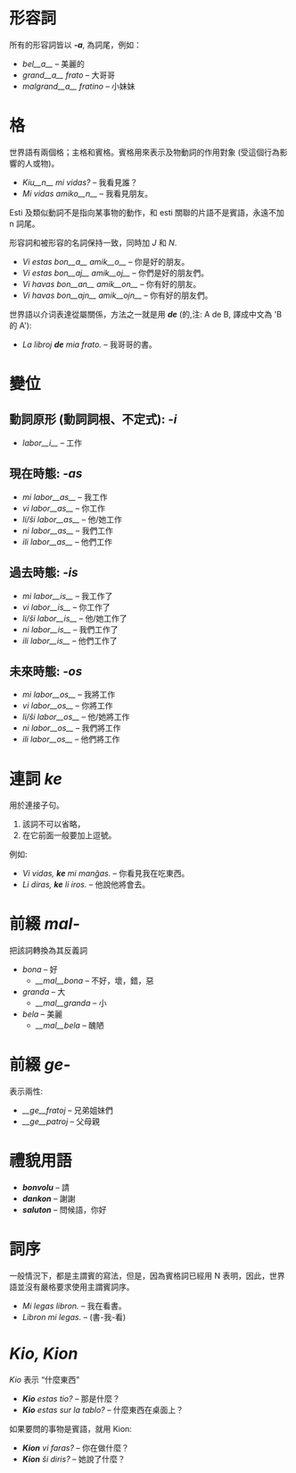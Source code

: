 # 形容詞

所有的形容詞皆以 *__-a__*, 為詞尾，例如：

- *bel__a__* – 美麗的
- *grand__a__ frato* – 大哥哥
- *malgrand__a__ fratino* – 小妹妹

# 格

世界語有兩個格；主格和賓格。賓格用來表示及物動詞的作用對象 (受這個行為影響的人或物)。

- *Kiu__n__ mi vidas?* – 我看見誰？
- *Mi vidas amiko__n__* – 我看見朋友。

Esti 及類似動詞不是指向某事物的動作，和 esti 關聯的片語不是賓語，永遠不加 n 詞尾。

形容詞和被形容的名詞保持一致，同時加 *J* 和 *N*.

- *Vi estas bon__a__ amik__o__* – 你是好的朋友。
- *Vi estas bon__aj__ amik__oj__* – 你們是好的朋友們。
- *Vi havas bon__an__ amik__on__* – 你有好的朋友。
- *Vi havas bon__ajn__ amik__ojn__* – 你有好的朋友們。


世界語以介词表達從屬關係，方法之一就是用 *__de__* (的,注: A de B, 譯成中文為 'B 的 A'):

- *La libroj __de__ mia frato.* – 我哥哥的書。

# 變位 

## 動詞原形 (動詞詞根、不定式): *-i*
  
- *labor__i__*          – 工作

## 現在時態: *-as*

- *mi labor__as__*      – 我工作
- *vi labor__as__*      – 你工作
- *li/ŝi labor__as__*   – 他/她工作
- *ni labor__as__*      – 我們工作
- *ili labor__as__*     – 他們工作

## 過去時態: *-is*

- *mi labor__is__*      – 我工作了
- *vi labor__is__*      – 你工作了
- *li/ŝi labor__is__*   – 他/她工作了
- *ni labor__is__*      – 我們工作了
- *ili labor__is__*     – 他們工作了

## 未來時態: *-os*

- *mi labor__os__*      – 我將工作
- *vi labor__os__*      – 你將工作
- *li/ŝi labor__os__*   – 他/她將工作
- *ni labor__os__*      – 我們將工作
- *ili labor__os__*     – 他們將工作

# 連詞 *ke*

用於連接子句。 

1. 該詞不可以省略，
2. 在它前面一般要加上逗號。

例如:

- *Vi vidas, __ke__ mi manĝas.* – 你看見我在吃東西。
- *Li diras, __ke__ li iros.* – 他說他將會去。

# 前綴 *mal-*

把該詞轉換為其反義詞

- *bona* – 好
  - *__mal__bona* – 不好，壞，錯，惡
- *granda* – 大
  - *__mal__granda* – 小
- *bela* – 美麗
  - *__mal__bela* – 醜陋

# 前綴 *ge-*

表示兩性:

- *__ge__fratoj* – 兄弟姐妹們
- *__ge__patroj* – 父母親

# 禮貌用語

- *__bonvolu__* – 請
- *__dankon__* – 謝謝
- *__saluton__* – 問候語，你好

# 詞序

 一般情況下，都是主謂賓的寫法，但是，因為賓格詞已經用 N 表明，因此，世界語並沒有嚴格要求使用主謂賓詞序。

- *Mi legas libron.* – 我在看書。
- *Libron mi legas.* – (書-我-看)

# *Kio, Kion*

*Kio* 表示 “什麼東西”

- *__Kio__ estas tio?* – 那是什麼？
- *__Kio__ estas sur la tablo?* – 什麼東西在桌面上？

 如果要問的事物是賓語，就用 Kion:

- *__Kion__ vi faras?* – 你在做什麼？
- *__Kion__ ŝi diris?* – 她說了什麼？

